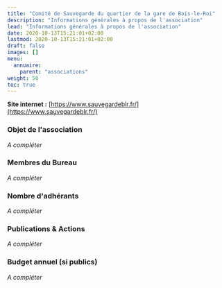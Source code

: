 ```yaml
---
title: "Comité de Sauvegarde du quartier de la gare de Bois-le-Roi"
description: "Informations générales à propos de l'association"
lead: "Informations générales à propos de l'association"
date: 2020-10-13T15:21:01+02:00
lastmod: 2020-10-13T15:21:01+02:00
draft: false
images: []
menu:
  annuaire:
    parent: "associations"
weight: 50
toc: true
---
```


**Site internet :** [https://www.sauvegardeblr.fr/](https://www.sauvegardeblr.fr/) 

### Objet de l'association
*A compléter*

### Membres du Bureau 
*A compléter*

### Nombre d'adhérants 
*A compléter*

### Publications & Actions
*A compléter*

### Budget annuel (si publics)
*A compléter*